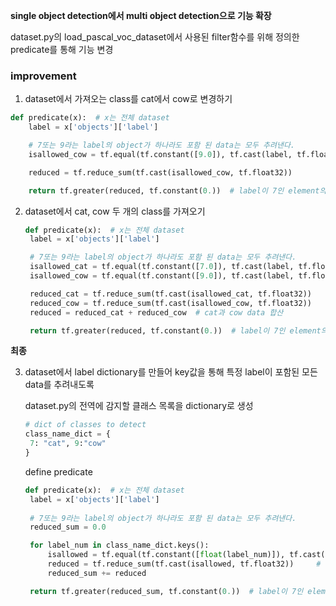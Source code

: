 **single object detection에서 multi object detection으로 기능 확장**



dataset.py의 load_pascal_voc_dataset에서 사용된 filter함수를 위해 정의한 predicate를 통해 기능 변경



### improvement

1. dataset에서 가져오는 class를 cat에서 cow로 변경하기

```python
def predicate(x):  # x는 전체 dataset
	label = x['objects']['label']

	# 7또는 9라는 label의 object가 하나라도 포함 된 data는 모두 추려낸다.	
	isallowed_cow = tf.equal(tf.constant([9.0]), tf.cast(label, tf.float32)) 	# label이 9인 element만 True

	reduced = tf.reduce_sum(tf.cast(isallowed_cow, tf.float32))

	return tf.greater(reduced, tf.constant(0.))  # label이 7인 element의 개수가 0보다 클 때(1개 이상일때) True

```





2. dataset에서 cat, cow 두 개의 class를 가져오기 

   ```python
   def predicate(x):  # x는 전체 dataset
   	label = x['objects']['label']
   
   	# 7또는 9라는 label의 object가 하나라도 포함 된 data는 모두 추려낸다.	
   	isallowed_cat = tf.equal(tf.constant([7.0]), tf.cast(label, tf.float32)) 	# label이 7인 element만 True
   	isallowed_cow = tf.equal(tf.constant([9.0]), tf.cast(label, tf.float32)) 	# label이 9인 element만 True
   
   	reduced_cat = tf.reduce_sum(tf.cast(isallowed_cat, tf.float32)) 			# label이 7인 element의 개수
   	reduced_cow = tf.reduce_sum(tf.cast(isallowed_cow, tf.float32))
   	reduced = reduced_cat + reduced_cow  # cat과 cow data 합산
   
   	return tf.greater(reduced, tf.constant(0.))  # label이 7인 element의 개수가 0보다 클 때(1개 이상일때) True
   
   ```

   



**최종**

3. dataset에서 label dictionary를 만들어 key값을 통해 특정 label이 포함된 모든 data를 추려내도록

   dataset.py의 전역에 감지할 클래스 목록을 dictionary로 생성

   ```python
   # dict of classes to detect 
   class_name_dict = {
   	7: "cat", 9:"cow"
   }
   ```

   

   define predicate

   ```python
   def predicate(x):  # x는 전체 dataset
   	label = x['objects']['label']
   	
   	# 7또는 9라는 label의 object가 하나라도 포함 된 data는 모두 추려낸다.	
   	reduced_sum = 0.0
   
   	for label_num in class_name_dict.keys():
   		isallowed = tf.equal(tf.constant([float(label_num)]), tf.cast(label, tf.float32)) # label이 label_num인 element만 True
   		reduced = tf.reduce_sum(tf.cast(isallowed, tf.float32)) 	# label이 class_num인 element의 개수
   		reduced_sum += reduced
   
   	return tf.greater(reduced_sum, tf.constant(0.))  # label이 7인 element의 개수가 0보다 클 때(1개 이상일때) True
   
   ```

   